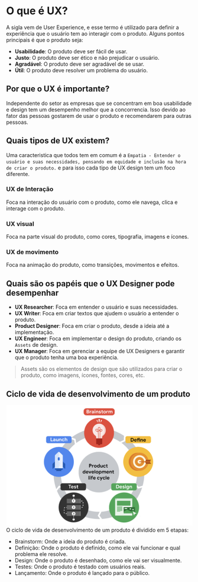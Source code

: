 # O que é UX?
A sigla vem de User Experience, e esse termo é utilizado para definir a experiência que o usuário tem ao interagir com o produto. Alguns pontos principais é que o produto seja:

- **Usabilidade**: O produto deve ser fácil de usar.
- **Justo**: O produto deve ser ético e não prejudicar o usuário.
- **Agradável**: O produto deve ser agradável de se usar.
- **Útil**: O produto deve resolver um problema do usuário.

## Por que o UX é importante?
Independente do setor as empresas que se concentram em boa usabilidade e design tem um desempenho melhor que a concorrencia. Isso devido ao fator das pessoas gostarem de usar o produto e recomendarem para outras pessoas.

## Quais tipos de UX existem?
Uma caracteristica que todos tem em comum é a `Empatia - Entender o usuário e suas necessidades, pensando em equidade e inclusão na hora de criar o produto.` e para isso cada tipo de UX design tem um foco diferente.

### UX de Interação
Foca na interação do usuário com o produto, como ele navega, clica e interage com o produto.

### UX visual
Foca na parte visual do produto, como cores, tipografia, imagens e ícones.

### UX de movimento
Foca na animação do produto, como transições, movimentos e efeitos.

## Quais são os papéis que o UX Designer pode desempenhar
- **UX Researcher**: Foca em entender o usuário e suas necessidades.
- **UX Writer**: Foca em criar textos que ajudem o usuário a entender o produto.
- **Product Designer**: Foca em criar o produto, desde a ideia até a implementação.
- **UX Engineer**: Foca em implementar o design do produto, criando os `Assets` de design.
- **UX Manager**: Foca em gerenciar a equipe de UX Designers e garantir que o produto tenha uma boa experiência.

> Assets são os elementos de design que são utilizados para criar o produto, como imagens, ícones, fontes, cores, etc.

## Ciclo de vida de desenvolvimento de um produto
![Ciclo de vidade desenvolvimento de um produto](/images/cicle.png)
O ciclo de vida de desenvolvimento de um produto é dividido em 5 etapas:
- Brainstorm: Onde a ideia do produto é criada.
- Definição: Onde o produto é definido, como ele vai funcionar e qual problema ele resolve.
- Design: Onde o produto é desenhado, como ele vai ser visualmente.
- Testes: Onde o produto é testado com usuários reais.
- Lançamento: Onde o produto é lançado para o público.



